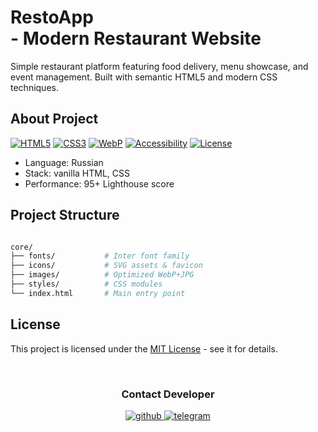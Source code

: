 
<h1> RestoApp <br> - Modern Restaurant Website </h1> 

<p>Simple restaurant platform featuring food delivery, menu showcase, and event management. Built with semantic HTML5 and modern CSS techniques.</p>



## About Project 

<span>

[![HTML5](https://img.shields.io/badge/HTML-5-orange)](https://www.w3.org/html/)  [![CSS3](https://img.shields.io/badge/CSS-3-blue)](https://www.w3.org/Style/CSS/)  [![WebP](https://img.shields.io/badge/Images-WebP-green)](https://developers.google.com/speed/webp)  [![Accessibility](https://img.shields.io/badge/WCAG-2.1-important)](https://www.w3.org/WAI/standards-guidelines/wcag/)  [![License](https://img.shields.io/badge/License-MIT-07ab6c.svg)](https://opensource.org/licenses/MIT)

</span>



<ul> 
	<li> Language: Russian</li> 
  <li> Stack: vanilla HTML, CSS </li>
  <li> Performance: 95+ Lighthouse score </li> 
</ul>

## Project Structure 

```bash

core/
├── fonts/           # Inter font family
├── icons/           # SVG assets & favicon
├── images/          # Optimized WebP+JPG
├── styles/          # CSS modules
└── index.html       # Main entry point
```
## License 

This project is licensed under the  [MIT License](LICENSE/)  - see it for details.

<br> 

<div align="center">

### Contact Developer 

 
  <a href="https://github.com/maxim-klenov" target="_blank">
    <img src=https://img.shields.io/badge/github-%2324292e.svg?&style=for-the-badge&logo=github&logoColor=white alt=github style="margin-bottom: 5px;" />
  </a>
  
  <a href="https://t.me/tgxzz" target="_blank">
    <img src=https://img.shields.io/badge/telegram-%231E77B5.svg?&style=for-the-badge&logo=telegram&logoColor=white alt=telegram style="margin-bottom: 5px;" />
  </a> 
  </div>

